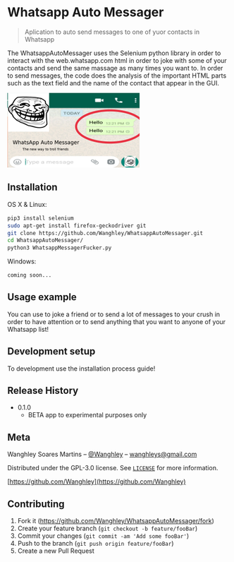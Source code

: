 # Whatsapp Auto Messager
> Aplication to auto send messages to one of yuor contacts in Whatsapp

  The WhatsappAutoMessager uses the Selenium python library in order to interact with the web.whatsapp.com html in order to joke with some of your contacts and send the same massage as many times you want to.
  In order to send messages, the code does the analysis of the important HTML parts such as the text field and the name of the contact that appear in the GUI.


![](img.png)

## Installation

OS X & Linux:

```sh
pip3 install selenium
sudo apt-get install firefox-geckodriver git
git clone https://github.com/Wanghley/WhatsappAutoMessager.git
cd WhatsappAutoMessager/
python3 WhatsappMessagerFucker.py
```

Windows:

```sh
coming soon...
```

## Usage example

You can use to joke a friend or to send a lot of messages to your crush in order to have attention or to send anything that you want to anyone of your Whatsapp list!

## Development setup

To development use the installation process guide!

## Release History

* 0.1.0
    * BETA app to experimental purposes only

## Meta

Wanghley Soares Martins – [@Wanghley](https://www.instagram.com/Wanghley/) – wanghleys@gmail.com

Distributed under the GPL-3.0 license. See [``LICENSE``](https://github.com/Wanghley/WhatsappAutoMessager/blob/master/LICENSE) for more information.

[https://github.com/Wanghley](https://github.com/Wanghley)

## Contributing

1. Fork it (<https://github.com/Wanghley/WhatsappAutoMessager/fork>)
2. Create your feature branch (`git checkout -b feature/fooBar`)
3. Commit your changes (`git commit -am 'Add some fooBar'`)
4. Push to the branch (`git push origin feature/fooBar`)
5. Create a new Pull Request

<!-- Markdown link & img dfn's -->
